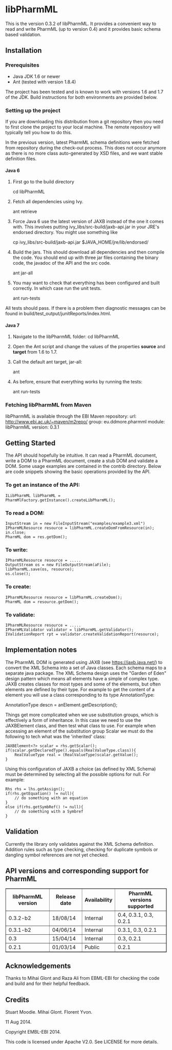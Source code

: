 # libPharmML

This is the version 0.3.2 of libPharmML. It provides a convenient
way to read and write PharmML (up to version 0.4) and it provides basic schema based
validation.


## Installation
### Prerequisites

* Java JDK 1.6 or newer
* Ant (tested with version 1.8.4)

The project has been tested and is known to work with versions 1.6 and 1.7
of the JDK. Build instructions for both environments are provided below.

### Setting up the project
If you are downloading this distribution from a git repository then
you need to first clone the project to your local machine. The remote
repository will typically tell you how to do this.

In the previous version, latest PharmML schema definitions were fetched from 
repository during the check-out process. This does not occur anymore as there
is no more class auto-generated by XSD files, and we want stable definition files.

#### Java 6

1. First go to the build directory

    cd libPharmML

2. Fetch all dependencies using Ivy.

    ant retrieve

3. Force Java 6 use the latest version of JAXB instead of the one it
comes with. This involves putting ivy_libs/src-build/jaxb-api.jar in
your JRE's endorsed directory. You might use something like

    cp ivy_libs/src-build/jaxb-api.jar $JAVA_HOME/jre/lib/endorsed/

4. Build the jars. This should download all dependencies and then
compile the code. You should end up with three jar files containing
the binary code, the javadoc of the API and the src code.

    ant jar-all

5. You may want to check that everything has been configured and built
correctly. In which case run the unit tests.

    ant run-tests

All tests should pass. If there is a problem then diagnostic messages
can be found in build/test_output/junitReports/index.html.

#### Java 7
1. Navigate to the libPharmML folder:
    cd libPharmML

2. Open the Ant script and change the values of the properties **source**
and **target** from 1.6 to 1.7.

3. Call the default ant target, jar-all:

    ant

4. As before, ensure that everything works by running the tests:

    ant run-tests
    
### Fetching libPharmML from Maven
libPharmML is available through the EBI Maven repository:
url: http://www.ebi.ac.uk/~maven/m2repo/
group: eu.ddmore.pharmml
module: libPharmML
version: 0.3.1

## Getting Started

The API should hopefully be intuitive. It can read a PharmML document,
write a DOM to a PharmML document, create a stub DOM and validate a
DOM. Some usage examples are contained in the contrib directory. Below
are code snippets showing the basic operations provided by the API.


### To get an instance of the API:

    ILibPharmML libPharmML = PharmMlFactory.getInstance().createLibPharmML();


### To read a DOM:

    InputStream in = new FileInputStream("examples/example3.xml")
    IPharmMLResource resource = libPharmML.createDomFromResource(in);
    in.close;
    PharmML dom = res.getDom();


### To write:

    IPharmMLResource resource = .....
    OutputStream os = new FileOutputStream(aFile);
    libPharmML.save(os, resource);
    os.close();

### To create:

    IPharmMLResource resource = libPharmML.createDom();
    PharmML dom = resource.getDom();

### To validate:

    IPharmMLResource resource = .....
    IPharmMLValidator validator = libPharmML.getValidator();
    IValidationReport rpt = validator.createValidationReport(resource);


## Implementation notes

The PharmML DOM is generated using JAXB (see https://jaxb.java.net/)
to convert the XML Schema into a set of Java classes. Each schema maps
to a separate java package. The XML Schema design uses the "Garden of
Eden" design pattern which means all elements have a simple of complex
type. JAXB creates classes for most types and some of the elements,
but often elements are defined by their type. For example to get the
content of a <Description> element you will use a class corresponding
to its type AnnotationType:

AnnotationType descn = anElement.getDescription();

Things get more complicated when we use substitution groups, which is
effectively a form of inheritance. In this case we need to use the
JAXBElement class, and then test what class to use. For example when
accessing an element of the substitution group Scalar we must do the
following to tech what was the 'inherited' class:
       
    JAXBElement<?> scalar = rhs.getScalar();
    if(scalar.getDeclaredType().equals(RealValueType.class)){
        RealValueType real = (RealValueType)scalar.getValue();
    }

Using this configuration of JAXB a choice (as defined by XML Schema)
must be determined by selecting all the possible options for null. For
example:

    Rhs rhs = lhs.getAssign();
    if(rhs.getEquation() != null){
        // do something with an equation
    }
    else if(rhs.getSymbRef() != null){
        // do something with a Symbref
    }


## Validation

Currently the library only validates against the XML Schema
definition. Addition rules such as type checking, checking for
duplicate symbols or dangling symbol references are not yet
checked.

## API versions and corresponding support for PharmML

<table border=1>
	<tr>
		<th>libPharmML version</th><th>Release date</th><th>Availability</th><th>PharmML versions supported</th>
	</tr>
	<tr>
		<td>0.3.2-b2</td><td>18/08/14</td><td>Internal</td><td>0.4, 0.3.1, 0.3, 0.2.1</td>
	</tr>
	<tr>
		<td>0.3.1-b2</td><td>04/06/14</td><td>Internal</td><td>0.3.1, 0.3, 0.2.1</td>
	</tr>
	<tr>
		<td>0.3</td><td>15/04/14</td><td>Internal</td><td>0.3, 0.2.1</td>
	</tr>
	<tr>
		<td>0.2.1</td><td>01/03/14</td><td>Public</td><td>0.2.1</td>
	</tr>
</table>

## Acknowledgements

Thanks to Mihai Glont and Raza Ali from EBML-EBI for checking the
code and build and for their helpful feedback.

## Credits

Stuart Moodie.
Mihai Glont.
Florent Yvon.

11 Aug 2014.

Copyright EMBL-EBI 2014.


This code is licensed under Apache V2.0. See LICENSE for more details.
